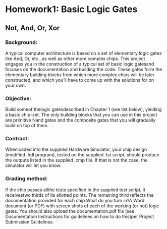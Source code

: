 # Homework1: Basic Logic Gates

## Not, And, Or, Xor

### Background:

A typical computer architecture is based on a set of elementary logic gates like And, Or, etc., as well as other more complex chips. This project engages you in the construction of a typical set of basic logic gatesand focuses on the documentation and building the code. These gates form the elementary building blocks from which more complex chips will be later constructed, and which you’ll have to come up with the solutions for on your own.

### Objective:

Build someof thelogic gatesdescribed in Chapter 1 (see list below), yielding a basic chip-set. The only building blocks that you can use in this project are primitive Nand gates and the composite gates that you will gradually build on top of them.

### Contract:

Whenloaded into the supplied Hardware Simulator, your chip design (modified .hdl program), tested on the supplied .tst script, should produce the outputs listed in the supplied .cmp file. If that is not the case, the simulator will let you know.

### Grading method:

If the chip passes allthe tests specified in the supplied test script, it receivestwo thirds of its allotted points. The remaining third reflects the documentation provided for each chip.What do you turn in?A Word document (or PDF) with screen shots of each of the working (or not) logic gates. You should also upload the documentation.pdf file (see Documentation Instructions for guidelines on how to do this)per Project Submission Guidelines.
